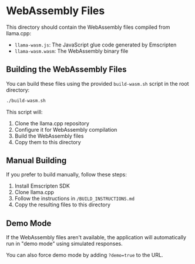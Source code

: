 # WebAssembly Files

This directory should contain the WebAssembly files compiled from llama.cpp:

- `llama-wasm.js`: The JavaScript glue code generated by Emscripten
- `llama-wasm.wasm`: The WebAssembly binary file

## Building the WebAssembly Files

You can build these files using the provided `build-wasm.sh` script in the root directory:

```bash
./build-wasm.sh
```

This script will:
1. Clone the llama.cpp repository
2. Configure it for WebAssembly compilation
3. Build the WebAssembly files
4. Copy them to this directory

## Manual Building

If you prefer to build manually, follow these steps:

1. Install Emscripten SDK
2. Clone llama.cpp
3. Follow the instructions in `/BUILD_INSTRUCTIONS.md`
4. Copy the resulting files to this directory

## Demo Mode

If the WebAssembly files aren't available, the application will automatically run in "demo mode" using simulated responses.

You can also force demo mode by adding `?demo=true` to the URL.
